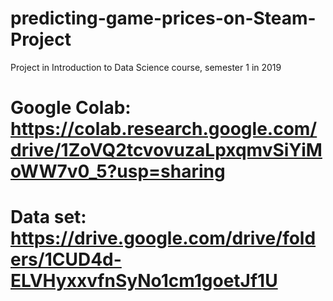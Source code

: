 # predicting-game-prices-on-Steam-Project
Project in Introduction to Data Science course, semester 1 in 2019
# Google Colab: https://colab.research.google.com/drive/1ZoVQ2tcvovuzaLpxqmvSiYiMoWW7v0_5?usp=sharing
# Data set: https://drive.google.com/drive/folders/1CUD4d-ELVHyxxvfnSyNo1cm1goetJf1U
